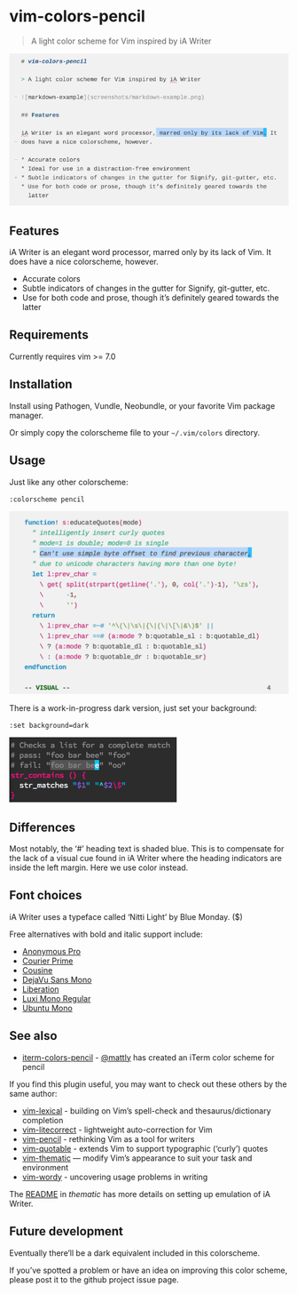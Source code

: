 # vim-colors-pencil

> A light color scheme for Vim inspired by iA Writer

![markdown-example](screenshots/markdown-example.png)

## Features

iA Writer is an elegant word processor, marred only by its lack of Vim. It
does have a nice colorscheme, however.

* Accurate colors
* Subtle indicators of changes in the gutter for Signify, git-gutter, etc.
* Use for both code and prose, though it’s definitely geared towards the
  latter

## Requirements

Currently requires vim >= 7.0

## Installation

Install using Pathogen, Vundle, Neobundle, or your favorite Vim package
manager.

Or simply copy the colorscheme file to your `~/.vim/colors` directory.

## Usage

Just like any other colorscheme:

```vim
:colorscheme pencil
```

![vimscript-example](screenshots/vimscript-example.png)

There is a work-in-progress dark version, just set your background:

```vim
:set background=dark
```

![bash-example-dark](screenshots/bash-example-dark.png)

## Differences

Most notably, the ‘#’ heading text is shaded blue. This is to compensate
for the lack of a visual cue found in iA Writer where the heading
indicators are inside the left margin. Here we use color instead.

## Font choices

iA Writer uses a typeface called ‘Nitti Light’ by Blue Monday. ($)

Free alternatives with bold and italic support include:

* [Anonymous Pro](https://www.google.com/fonts/specimen/Anonymous+Pro)
* [Courier Prime](http://quoteunquoteapps.com/courierprime/)
* [Cousine](http://www.google.com/fonts/specimen/Cousine)
* [DejaVu Sans Mono](http://dejavu-fonts.org/wiki/Download)
* [Liberation](https://fedorahosted.org/liberation-fonts/)
* [Luxi Mono Regular](http://www.fontsquirrel.com/fonts/Luxi-Mono)
* [Ubuntu Mono](https://www.google.com/fonts/specimen/Ubuntu+Mono)

## See also

* [iterm-colors-pencil][ip] - [@mattly][mt] has created an iTerm color scheme for pencil

[mt]: https://github.com/mattly
[ip]: https://github.com/mattly/iterm-colors-pencil

If you find this plugin useful, you may want to check out these others by
the same author:

* [vim-lexical][lx] - building on Vim’s spell-check and thesaurus/dictionary completion
* [vim-litecorrect][lc] - lightweight auto-correction for Vim
* [vim-pencil][pn] - rethinking Vim as a tool for writers
* [vim-quotable][qu] - extends Vim to support typographic (‘curly’) quotes
* [vim-thematic][th] — modify Vim’s appearance to suit your task and environment 
* [vim-wordy][wo] - uncovering usage problems in writing 

[lx]: http://github.com/reedes/vim-lexical
[lc]: http://github.com/reedes/vim-litecorrect
[pn]: http://github.com/reedes/vim-pencil
[qu]: http://github.com/reedes/vim-quotable
[th]: http://github.com/reedes/vim-thematic
[wo]: http://github.com/reedes/vim-wordy

The [README](https://github.com/reedes/vim-thematic) in
_thematic_ has more details on setting up emulation of iA Writer.

## Future development

Eventually there’ll be a dark equivalent included in this 
colorscheme.

If you’ve spotted a problem or have an idea on improving this color
scheme, please post it to the github project issue page.

<!-- vim: set tw=74 :-->
